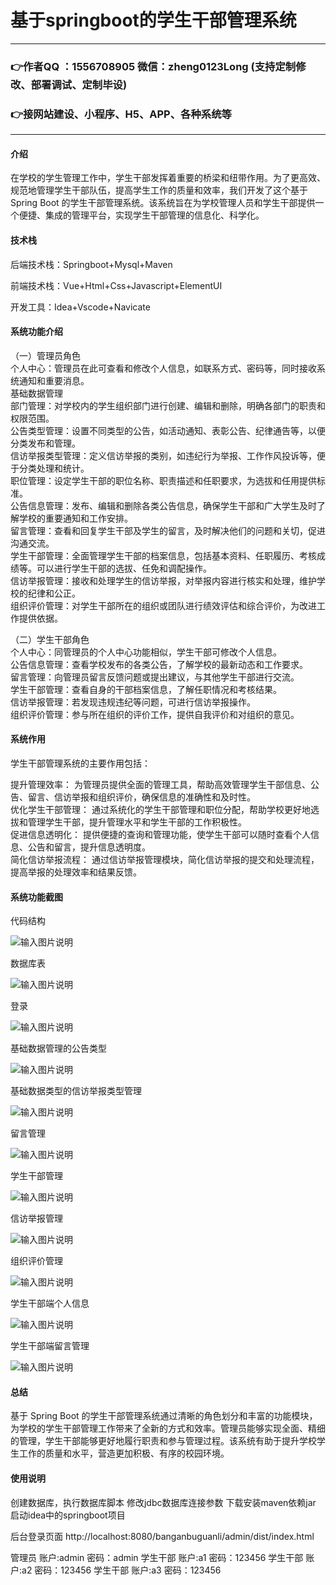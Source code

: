 # 基于springboot的学生干部管理系统

---
### 👉作者QQ ：1556708905 微信：zheng0123Long (支持定制修改、部署调试、定制毕设)

### 👉接网站建设、小程序、H5、APP、各种系统等

---

#### 介绍

在学校的学生管理工作中，学生干部发挥着重要的桥梁和纽带作用。为了更高效、规范地管理学生干部队伍，提高学生工作的质量和效率，我们开发了这个基于 Spring Boot 的学生干部管理系统。该系统旨在为学校管理人员和学生干部提供一个便捷、集成的管理平台，实现学生干部管理的信息化、科学化。

#### 技术栈

后端技术栈：Springboot+Mysql+Maven

前端技术栈：Vue+Html+Css+Javascript+ElementUI

开发工具：Idea+Vscode+Navicate

#### 系统功能介绍

（一）管理员角色  
个人中心：管理员在此可查看和修改个人信息，如联系方式、密码等，同时接收系统通知和重要消息。  
基础数据管理  
部门管理：对学校内的学生组织部门进行创建、编辑和删除，明确各部门的职责和权限范围。  
公告类型管理：设置不同类型的公告，如活动通知、表彰公告、纪律通告等，以便分类发布和管理。  
信访举报类型管理：定义信访举报的类别，如违纪行为举报、工作作风投诉等，便于分类处理和统计。  
职位管理：设定学生干部的职位名称、职责描述和任职要求，为选拔和任用提供标准。  
公告信息管理：发布、编辑和删除各类公告信息，确保学生干部和广大学生及时了解学校的重要通知和工作安排。  
留言管理：查看和回复学生干部及学生的留言，及时解决他们的问题和关切，促进沟通交流。  
学生干部管理：全面管理学生干部的档案信息，包括基本资料、任职履历、考核成绩等。可以进行学生干部的选拔、任免和调配操作。  
信访举报管理：接收和处理学生的信访举报，对举报内容进行核实和处理，维护学校的纪律和公正。  
组织评价管理：对学生干部所在的组织或团队进行绩效评估和综合评价，为改进工作提供依据。  

（二）学生干部角色  
个人中心：同管理员的个人中心功能相似，学生干部可修改个人信息。  
公告信息管理：查看学校发布的各类公告，了解学校的最新动态和工作要求。  
留言管理：向管理员留言反馈问题或提出建议，与其他学生干部进行交流。  
学生干部管理：查看自身的干部档案信息，了解任职情况和考核结果。  
信访举报管理：若发现违规违纪等问题，可进行信访举报操作。  
组织评价管理：参与所在组织的评价工作，提供自我评价和对组织的意见。  

#### 系统作用

学生干部管理系统的主要作用包括：  

提升管理效率： 为管理员提供全面的管理工具，帮助高效管理学生干部信息、公告、留言、信访举报和组织评价，确保信息的准确性和及时性。  
优化学生干部管理： 通过系统化的学生干部管理和职位分配，帮助学校更好地选拔和管理学生干部，提升管理水平和学生干部的工作积极性。  
促进信息透明化： 提供便捷的查询和管理功能，使学生干部可以随时查看个人信息、公告和留言，提升信息透明度。  
简化信访举报流程： 通过信访举报管理模块，简化信访举报的提交和处理流程，提高举报的处理效率和结果反馈。  

#### 系统功能截图

代码结构

![输入图片说明](images/49579be0d75e04909c24bf0f71abc6e.png)

数据库表

![输入图片说明](images/43a8e716501a45cbc0845fa75d40668.png)

登录

![输入图片说明](images/8f52c327d26166cc1e8d6ca6df87e8d.png)

基础数据管理的公告类型

![输入图片说明](images/c8a0b62c9df4d84cf3e83f31860f173.png)

基础数据类型的信访举报类型管理

![输入图片说明](images/9c62d436cb74169e6f114ab0aff5576.png)

留言管理

![输入图片说明](images/d4bb3d1aa33697c17b84fe4be077bf8.png)

学生干部管理

![输入图片说明](images/3ee045fdfdbaa1d3b8d23fc1536b86c.png)

信访举报管理

![输入图片说明](images/b1304e77e62dfeee04b27f454520972.png)

组织评价管理

![输入图片说明](images/f010de61485e65c961e8d5fa850f8a8.png)

学生干部端个人信息

![输入图片说明](images/a661b2f87aac825162308436ef26dc3.png)

学生干部端留言管理

![输入图片说明](images/d10f37adfc0f805216a0a3b2da3c322.png)

#### 总结

基于 Spring Boot 的学生干部管理系统通过清晰的角色划分和丰富的功能模块，为学校的学生干部管理工作带来了全新的方式和效率。管理员能够实现全面、精细的管理，学生干部能够更好地履行职责和参与管理过程。该系统有助于提升学校学生工作的质量和水平，营造更加积极、有序的校园环境。

#### 使用说明

创建数据库，执行数据库脚本 修改jdbc数据库连接参数 下载安装maven依赖jar 启动idea中的springboot项目

后台登录页面
http://localhost:8080/banganbuguanli/admin/dist/index.html

管理员				账户:admin 	密码：admin
学生干部				账户:a1 		密码：123456
学生干部				账户:a2 		密码：123456
学生干部				账户:a3 		密码：123456